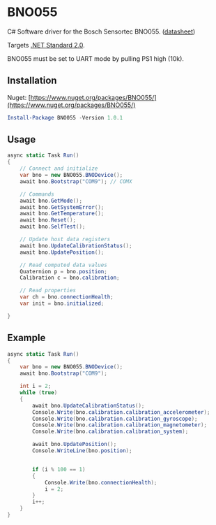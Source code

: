 # BNO055
C# Software driver for the Bosch Sensortec BNO055. ([datasheet](https://ae-bst.resource.bosch.com/media/_tech/media/datasheets/BST_BNO055_DS000_14.pdf))
 
Targets [.NET Standard 2.0](https://docs.microsoft.com/en-us/dotnet/standard/net-standard).

BNO055 must be set to UART mode by pulling PS1 high (10k).
 
## Installation
Nuget: [https://www.nuget.org/packages/BNO055/](https://www.nuget.org/packages/BNO055/)
 ```powershell
Install-Package BNO055 -Version 1.0.1 
 ```

## Usage

```csharp
async static Task Run()
{
	// Connect and initialize
	var bno = new BNO055.BNODevice();
	await bno.Bootstrap("COM9"); // COMX

	// Commands
	await bno.GetMode();
	await bno.GetSystemError();
	await bno.GetTemperature();
	await bno.Reset();
	await bno.SelfTest();

	// Update host data registers
	await bno.UpdateCalibrationStatus();
	await bno.UpdatePosition();

	// Read computed data values
	Quaternion p = bno.position;
	Calibration c = bno.calibration;

	// Read properties
	var ch = bno.connectionHealth;
	var init = bno.initialized;

}
```
## Example
```csharp
async static Task Run()
{
	var bno = new BNO055.BNODevice();
	await bno.Bootstrap("COM9");

	int i = 2;
	while (true)
	{
		await bno.UpdateCalibrationStatus();
		Console.Write(bno.calibration.calibration_accelerometer);
		Console.Write(bno.calibration.calibration_gyroscope);
		Console.Write(bno.calibration.calibration_magnetometer);
		Console.Write(bno.calibration.calibration_system);

		await bno.UpdatePosition();
		Console.WriteLine(bno.position);


		if (i % 100 == 1)
		{
			Console.Write(bno.connectionHealth);
			i = 2;
		}
		i++;
	}
}
```
